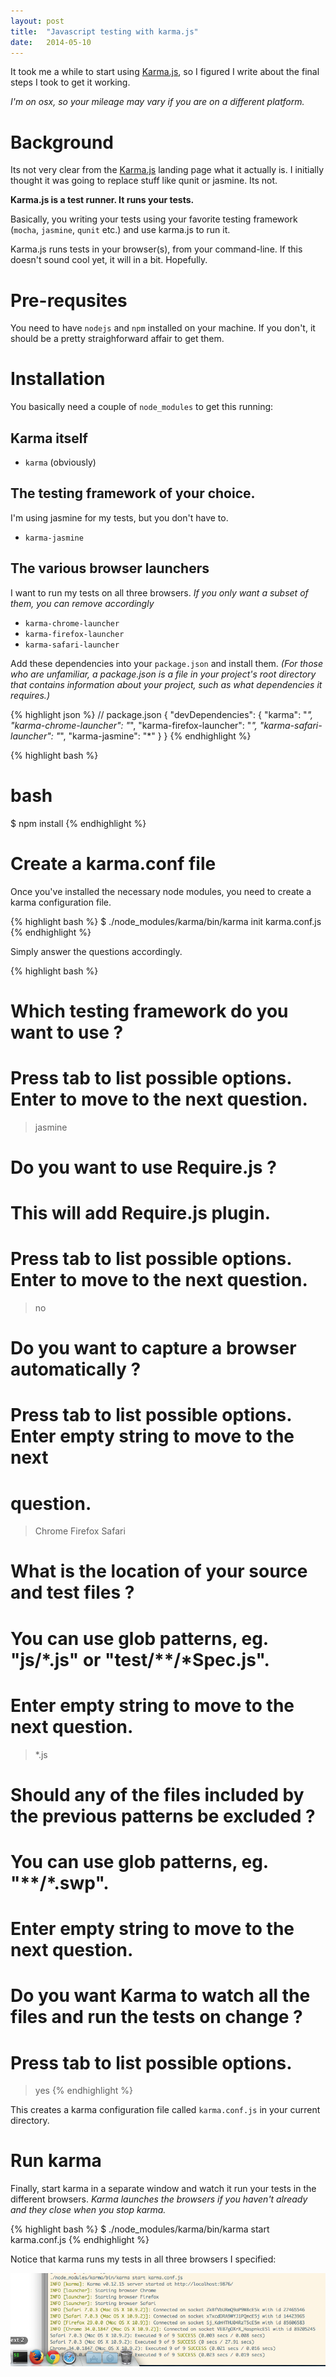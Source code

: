 ```yaml
---
layout: post
title:  "Javascript testing with karma.js"
date:   2014-05-10
---
```


It took me a while to start using [Karma.js][], so I figured I write about the
final steps I took to get it working.

*I'm on osx, so your mileage may vary if you are on a different platform.*

# Background
Its not very clear from the [Karma.js][] landing page what it actually is. I
initially thought it was going to replace stuff like qunit or jasmine. Its not.

__Karma.js is a test runner. It runs your tests.__

Basically, you writing your tests using your favorite testing framework
(`mocha`, `jasmine`, `qunit` etc.) and use karma.js to run it.

Karma.js runs tests in your browser(s), from your command-line.
If this doesn't sound cool yet, it will in a bit. Hopefully.

# Pre-requsites
You need to have `nodejs` and `npm` installed on your machine. If you don't, it
should be a pretty straighforward affair to get them.

# Installation
You basically need a couple of `node_modules` to get this running:

## Karma itself
- `karma` (obviously)

## The testing framework of your choice.
I'm using jasmine for my tests, but you don't have to.

- `karma-jasmine`

## The various browser launchers
I want to run my tests on all three browsers. *If you only want a subset of
them, you can remove accordingly*

- `karma-chrome-launcher`
- `karma-firefox-launcher`
- `karma-safari-launcher`

Add these dependencies into your `package.json` and install them. *(For those who
are unfamiliar, a package.json is a file in your project's root directory that
contains information about your project, such as what dependencies it
requires.)*

{% highlight json %}
// package.json
{
  "devDependencies": {
      "karma": "*",
      "karma-chrome-launcher": "*",
      "karma-firefox-launcher": "*",
      "karma-safari-launcher": "*",
      "karma-jasmine": "*"
  }
}
{% endhighlight %}

{% highlight bash %}
# bash
$ npm install
{% endhighlight %}

# Create a karma.conf file
Once you've installed the necessary node modules, you need to create a karma
configuration file.

{% highlight bash %}
$ ./node_modules/karma/bin/karma init karma.conf.js
{% endhighlight %}

Simply answer the questions accordingly.

{% highlight bash %}
# Which testing framework do you want to use ?
# Press tab to list possible options. Enter to move to the next question.
> jasmine

# Do you want to use Require.js ?
# This will add Require.js plugin.
# Press tab to list possible options. Enter to move to the next question.
> no

# Do you want to capture a browser automatically ?
# Press tab to list possible options. Enter empty string to move to the next
# question.
> Chrome
> Firefox
> Safari

# What is the location of your source and test files ?
# You can use glob patterns, eg. "js/*.js" or "test/**/*Spec.js".
# Enter empty string to move to the next question.
> *.js
>

# Should any of the files included by the previous patterns be excluded ?
# You can use glob patterns, eg. "**/*.swp".
# Enter empty string to move to the next question.
>

# Do you want Karma to watch all the files and run the tests on change ?
# Press tab to list possible options.
> yes
{% endhighlight %}

This creates a karma configuration file called `karma.conf.js` in your current
directory.

# Run karma
Finally, start karma in a separate window and watch it run your tests in the
different browsers. *Karma launches the browsers if you haven't already and
they close when you stop karma.*

{% highlight bash %}
$ ./node_modules/karma/bin/karma start karma.conf.js
{% endhighlight %}

Notice that karma runs my tests in all three browsers I specified:

![karma-running](/img/blog/karma-running.png)

[Karma.js]: http://karma-runner.github.io/0.12/index.html
